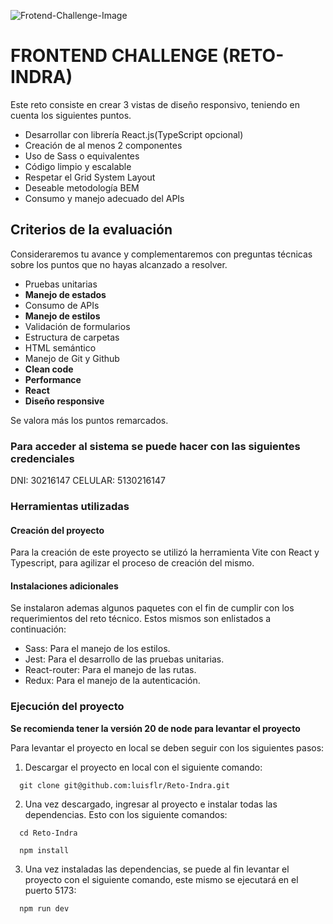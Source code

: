 
![Frotend-Challenge-Image](https://github.com/luisflr/Reto-Indra/assets/37960514/21321154-a36a-4958-b896-8ddbb9405432)

# FRONTEND CHALLENGE (RETO-INDRA)

Este reto consiste en crear 3 vistas de diseño responsivo, teniendo en cuenta los siguientes puntos.

- Desarrollar con librería React.js(TypeScript opcional)
- Creación de al menos 2 componentes
- Uso de Sass o equivalentes
- Código limpio y escalable
- Respetar el Grid System Layout
- Deseable metodología BEM
- Consumo y manejo adecuado del APIs


## Criterios de la evaluación

Consideraremos tu avance y complementaremos con preguntas técnicas sobre los puntos que no hayas alcanzado a resolver.

- Pruebas unitarias
- **Manejo de estados**
- Consumo de APIs
- **Manejo de estilos**
- Validación de formularios
- Estructura de carpetas
- HTML semántico
- Manejo de Git y Github
- **Clean code**
- **Performance**
- **React**
- **Diseño responsive**

Se valora más los puntos remarcados.

### Para acceder al sistema se puede hacer con las siguientes credenciales
DNI: 30216147
CELULAR: 5130216147

### Herramientas utilizadas

#### Creación del proyecto
Para la creación de este proyecto se utilizó la herramienta Vite con React y Typescript, para agilizar el proceso de creación del mismo.

#### Instalaciones adicionales
Se instalaron ademas algunos paquetes con el fin de cumplir con los requerimientos del reto técnico. Estos mismos son enlistados a continuación:

- Sass: Para el manejo de los estilos.
- Jest: Para el desarrollo de las pruebas unitarias.
- React-router: Para el manejo de las rutas.
- Redux: Para el manejo de la autenticación.

### Ejecución del proyecto
**Se recomienda tener la versión 20 de node para levantar el proyecto**

Para levantar el proyecto en local se deben seguir con los siguientes pasos:

1. Descargar el proyecto en local con el siguiente comando: 
```
  git clone git@github.com:luisflr/Reto-Indra.git
```

2. Una vez descargado, ingresar al proyecto e instalar todas las dependencias. Esto con los siguiente comandos:
```
  cd Reto-Indra

  npm install
```

3. Una vez instaladas las dependencias, se puede al fin levantar el proyecto con el siguiente comando, este mismo se ejecutará en el puerto 5173:
```
  npm run dev
```
